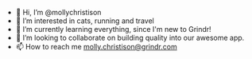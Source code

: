 - 👋 Hi, I’m @mollychristison
- 👀 I’m interested in cats, running and travel
- 🌱 I’m currently learning everything, since I'm new to Grindr!
- 💞️ I’m looking to collaborate on building quality into our awesome app.
- 📫 How to reach me molly.christison@grindr.com

<!---
mollychristison/mollychristison is a ✨ special ✨ repository because its `README.md` (this file) appears on your GitHub profile.
You can click the Preview link to take a look at your changes.
--->
